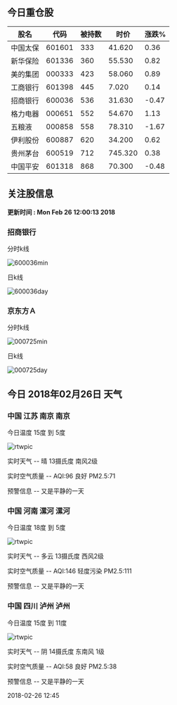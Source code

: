 
## 今日重仓股 

|股名|代码|被持数|时价|涨跌%|
|---|---|---|---|---|
|中国太保|601601|333|41.620|0.36|
|新华保险|601336|360|55.530|0.82|
|美的集团|000333|423|58.060|0.89|
|工商银行|601398|445|7.020|0.14|
|招商银行|600036|536|31.630|-0.47|
|格力电器|000651|552|54.670|1.13|
|五粮液|000858|558|78.310|-1.67|
|伊利股份|600887|620|34.200|0.62|
|贵州茅台|600519|712|745.320|0.38|
|中国平安|601318|868|70.300|-0.48|

## 关注股信息
**更新时间 : Mon Feb 26 12:00:13 2018**
### 招商银行 
分时k线

![600036min](http://image.sinajs.cn/newchart/min/n/sh600036.gif)

日k线

![600036day](http://image.sinajs.cn/newchart/daily/n/sh600036.gif)

### 京东方Ａ 
分时k线

![000725min](http://image.sinajs.cn/newchart/min/n/sz000725.gif)

日k线

![000725day](http://image.sinajs.cn/newchart/daily/n/sz000725.gif)
## 今日 2018年02月26日 天气
### 中国 江苏 南京 南京

今日温度 15度 到 5度

![rtwpic](http://app1.showapi.com/weather/icon/day/00.png)

实时天气 -- 晴 13摄氏度 南风2级

实时空气质量 -- AQI:96 良好 PM2.5:71

预警信息 -- 又是平静的一天
    
### 中国 河南 漯河 漯河

今日温度 18度 到 5度

![rtwpic](http://app1.showapi.com/weather/icon/day/01.png)

实时天气 -- 多云 13摄氏度 西风2级

实时空气质量 -- AQI:146 轻度污染 PM2.5:111

预警信息 -- 又是平静的一天
    
### 中国 四川 泸州 泸州

今日温度 15度 到 11度

![rtwpic](http://app1.showapi.com/weather/icon/day/02.png)

实时天气 -- 阴 14摄氏度 东南风 1级

实时空气质量 -- AQI:58 良好 PM2.5:38

预警信息 -- 又是平静的一天
    
2018-02-26 12:45